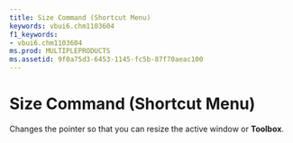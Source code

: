 ```yaml
---
title: Size Command (Shortcut Menu)
keywords: vbui6.chm1103604
f1_keywords:
- vbui6.chm1103604
ms.prod: MULTIPLEPRODUCTS
ms.assetid: 9f0a75d3-6453-1145-fc5b-87f70aeac100
---
```



# Size Command (Shortcut Menu)

Changes the pointer so that you can resize the active window or  **Toolbox**.


